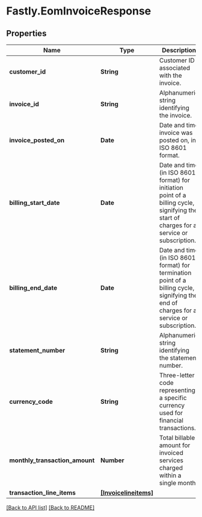# Fastly.EomInvoiceResponse

## Properties

Name | Type | Description | Notes
------------ | ------------- | ------------- | -------------
**customer_id** | **String** | Customer ID associated with the invoice. | [optional] 
**invoice_id** | **String** | Alphanumeric string identifying the invoice. | [optional] 
**invoice_posted_on** | **Date** | Date and time invoice was posted on, in ISO 8601 format. | [optional] 
**billing_start_date** | **Date** | Date and time (in ISO 8601 format) for initiation point of a billing cycle, signifying the start of charges for a service or subscription. | [optional] 
**billing_end_date** | **Date** | Date and time (in ISO 8601 format) for termination point of a billing cycle, signifying the end of charges for a service or subscription. | [optional] 
**statement_number** | **String** | Alphanumeric string identifying the statement number. | [optional] 
**currency_code** | **String** | Three-letter code representing a specific currency used for financial transactions. | [optional] 
**monthly_transaction_amount** | **Number** | Total billable amount for invoiced services charged within a single month. | [optional] 
**transaction_line_items** | [**[Invoicelineitems]**](Invoicelineitems.md) |  | [optional] 


[[Back to API list]](../../README.md#endpoints) [[Back to README]](../../README.md)
